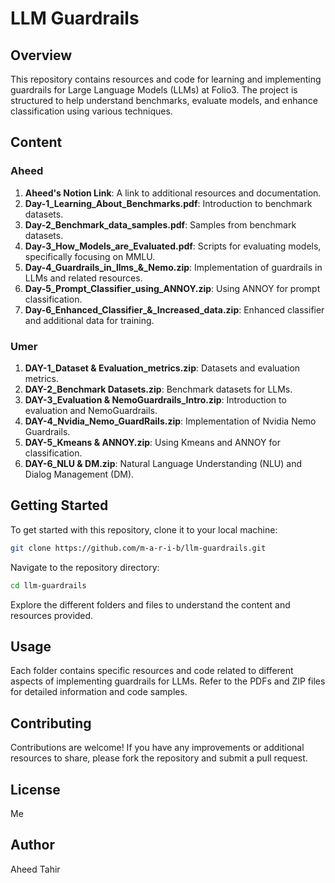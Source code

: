 # LLM Guardrails

## Overview
This repository contains resources and code for learning and implementing guardrails for Large Language Models (LLMs) at Folio3. The project is structured to help understand benchmarks, evaluate models, and enhance classification using various techniques.
## Content
### Aheed
1. **Aheed's Notion Link**: A link to additional resources and documentation.
2. **Day-1_Learning_About_Benchmarks.pdf**: Introduction to benchmark datasets.
3. **Day-2_Benchmark_data_samples.pdf**: Samples from benchmark datasets.
4. **Day-3_How_Models_are_Evaluated.pdf**: Scripts for evaluating models, specifically focusing on MMLU.
5. **Day-4_Guardrails_in_llms_&_Nemo.zip**: Implementation of guardrails in LLMs and related resources.
6. **Day-5_Prompt_Classifier_using_ANNOY.zip**: Using ANNOY for prompt classification.
7. **Day-6_Enhanced_Classifier_&_Increased_data.zip**: Enhanced classifier and additional data for training.

### Umer
1. **DAY-1_Dataset & Evaluation_metrics.zip**: Datasets and evaluation metrics.
2. **DAY-2_Benchmark Datasets.zip**: Benchmark datasets for LLMs.
3. **DAY-3_Evaluation & NemoGuardrails_Intro.zip**: Introduction to evaluation and NemoGuardrails.
4. **DAY-4_Nvidia_Nemo_GuardRails.zip**: Implementation of Nvidia Nemo Guardrails.
5. **DAY-5_Kmeans & ANNOY.zip**: Using Kmeans and ANNOY for classification.
6. **DAY-6_NLU & DM.zip**: Natural Language Understanding (NLU) and Dialog Management (DM).


## Getting Started
To get started with this repository, clone it to your local machine:

```bash
git clone https://github.com/m-a-r-i-b/llm-guardrails.git
```
Navigate to the repository directory:
```bash
cd llm-guardrails
```
Explore the different folders and files to understand the content and resources provided.

## Usage
Each folder contains specific resources and code related to different aspects of implementing guardrails for LLMs. Refer to the PDFs and ZIP files for detailed information and code samples.

## Contributing
Contributions are welcome! If you have any improvements or additional resources to share, please fork the repository and submit a pull request.

## License
Me

## Author
Aheed Tahir
